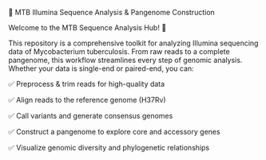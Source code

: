🧬 MTB Illumina Sequence Analysis & Pangenome Construction

Welcome to the MTB Sequence Analysis Hub! 🚀

This repository is a comprehensive toolkit for analyzing Illumina sequencing data of Mycobacterium tuberculosis. From raw reads to a complete pangenome, this workflow streamlines every step of genomic analysis. Whether your data is single-end or paired-end, you can:

✅ Preprocess & trim reads for high-quality data

✅ Align reads to the reference genome (H37Rv)

✅ Call variants and generate consensus genomes

✅ Construct a pangenome to explore core and accessory genes

✅ Visualize genomic diversity and phylogenetic relationships
